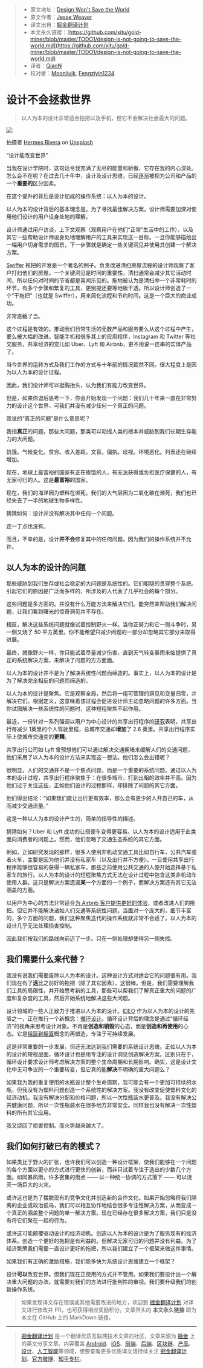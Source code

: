 > * 原文地址：[Design Won't Save the World](https://medium.com/@hairyelefante/design-is-not-going-to-save-the-world-8985870471a5)
> * 原文作者：[Jesse Weaver](https://medium.com/@hairyelefante)
> * 译文出自：[掘金翻译计划](https://github.com/xitu/gold-miner)
> * 本文永久链接：[https://github.com/xitu/gold-miner/blob/master/TODO1/design-is-not-going-to-save-the-world.md](https://github.com/xitu/gold-miner/blob/master/TODO1/design-is-not-going-to-save-the-world.md)
> * 译者：[QiaoN](https://github.com/QiaoN)
> * 校对者：[Moonliujk](https://github.com/Moonliujk), [Fengziyin1234](https://github.com/Fengziyin1234)

# 设计不会拯救世界

> 以人为本的设计非常适合拖把以及手机，但它不会解决社会最大的问题。

![](https://cdn-images-1.medium.com/max/10944/1*xxI7UYo5-Lyb7wCth0FyOQ.jpeg)

拍摄者 [Hermes Rivera](https://unsplash.com/photos/R1_ibA4oXiI?utm_source=unsplash&utm_medium=referral&utm_content=creditCopyText) on [Unsplash](https://unsplash.com/@hermez777?utm_source=unsplash&utm_medium=referral&utm_content=creditCopyText)

“设计能改变世界”

当我在设计学院时，这句话令我充满了无尽的能量和骄傲，它存在我的内心深处。怎么会不在呢？在过去几十年中，设计及设计思维，已经[逐渐](https://hbr.org/2015/09/design-thinking-comes-of-age)被视为公司和产品的一个**重要的**区分因素。

在这个提升的背后是设计加成的操作系统：以人为本的设计。

以人为本的设计背后的基本理念是，为了寻找最佳解决方案，设计师需要加深对使用他们设计的用户设身处地的理解。

设计师通过用户访谈，上下文观察（观察用户在他们“正常”生活中的工作），以及其它一些帮助设计师设身处地理解用户的工具来实现这一目标。一旦你能够描绘出一幅用户切身需求的图景，下一步骤就是确定一些关键洞见并使用其创建一个解决方案。

[Swiffer](https://www.fastcompany.com/3006797/innovation-method-behind-swiffer-madness) 拖把的开发是一个著名的例子。负责改进清扫房屋流程的设计师观察了客户打扫他们的房屋。一个关键洞见是时间的重要性。清扫通常会减少其它活动时间，所以任何对时间的节省都是喜闻乐见的。拖地被认为是清扫中一个非常耗时的环节，有多个步骤和繁复的工具，更别提还要等地板干透。所以设计师创造了一个“干拖把”（也就是 Swiffer），用来简化流程和节约时间。这是一个巨大的商业成功。

非常直截了当。

这个过程是有效的。推动我们日常生活的无数产品和服务要么从这个过程中产生，要么被大幅的改进。智能手机和很多其上的应用程序，Instagram 和 Twitter 等社交服务，共享经济的宠儿如 Uber、Lyft 和 Airbnb，更不用说一连串的实体产品了。

当今世界的运转方式及我们工作的方式与十年前的情况截然不同。很大程度上是因为以人为本的设计过程。

因此，我们设计师可以挺胸抬头，认为我们有能力改变世界。

但是，如果你退后思考一下，你会开始发现一个问题：我们几十年来一直在非常努力的设计这个世界，可我们并没有减少任何一个真正的问题。

我说的“真正的问题”是什么意思呢？

我指**真正**的问题。那些大问题，那类可以动摇人类的根本并威胁到我们长期生存能力的大问题。

饥饿。气候变化。贫穷。收入差距。文盲。偏执。歧视。环境恶化。列表还在继续增加。

现在，地球上最富裕的国家有正在挨饿的人，有无法获得或负担医疗保健的人，有无家可归的人。这是**最富裕**的国家。

现在，我们的海洋因为塑料在濒死。我们的大气层因为二氧化碳在濒死，我们也已经失去了一半的地球生物多样性。

猜猜如何：设计并没有解决其中任何一个问题。

连一丁点也没有。

而且，不幸的是，设计**并不会**修复其中的任何问题。因为我们的操作系统并不允许。

## 以人为本的设计的问题

那些威胁到我们生存或社会稳定的大问题是系统性的。它们粗糙的贯穿整个系统。引起它们的原因是广泛而多样的，所涉及的人代表了几乎社会的每个部分。

这些问题是多方面的。并没有什么万能方法来解决它们。能突然来帮助我们解决问题，让我们看到曙光的惊奇洞见并不存在。

相反，解决这些系统问题就像试着控制野火一样。当你正努力和它一侧斗争时，另一侧又烧了 50 平方英里。你不能希望只减少问题的一部分却忽略其它部分来取得进展。

最终，就像野火一样，你只能试着尽量减少伤害，直到天气转变暴雨来临提供了真正的系统解决方案，来解决了问题的方方面面。

以人为本的设计并不是为了解决系统性问题而缔造的。事实上，以人为本的设计是为了解决完全相反的问题而缔造的。

以人为本的设计是聚焦。它是观察全局，然后将一组可管理的洞见和变量归零，并解决它们。根据定义，这意味着该过程会促进设计师主动忽略问题的许多方面。当你试图解决一些系统性的问题时，这种短程聚焦不起作用。

最近，一份针对一系列强调以用户为中心设计的共享出行程序的[研究](http://www.schallerconsult.com/rideservices/automobility.htm)表明，共享出行每减少 1英里的个人驾驶里程，总城市交通却**增加**了 2.6 英里。共享出行程序实际上使城市交通变的**更糟**。

共享出行公司如 Lyft 曾预想他们可以通过解决交通拥堵来缓解人们的交通问题，他们采用了以人为本的设计方法来实现这一想法。他们怎么会出错呢？

很明显，人们的交通并不是一个焦点问题，而是一个重要的系统问题。通过以人为本的设计过程，共享出行程序聚焦于：在很多城市，打到出租的效率并不高。因为他们过于关注这些，正如他们设计的过程那样，却排除了问题的其它方面。

他们得出结论：“如果我们能让出行更有效率，那么会有更少的人开自己的车，从而减少交通流量。”

这是一种以人为本的设计产生的，简单的指导性的描述。

猜猜如何？Uber 和 Lyft 成功的让搭便车变得更容易。以人为本的设计适用于此类面向消费者的问题上。然而，他们忽略了交通生态系统的其它方面。

例如，正如研究发现的那样，很多人使用非机动交通工具比如自行车，公共汽车或者火车，主要是因为他们并没有私家车（以及出行并不方便）。一旦使用共享出行程序能够很容易的获得一辆私家车，那些之前使用公共交通的人便开始选择基于私家车的旅行。以人为本的设计的短程聚焦方式无法在设计过程中包含这类非机动车使用人群。这只是解决方案遗漏**某一个**方面的一个例子，而解决方案还有其它无法涵盖的方面。

以用户为中心的方法非常适合[为 Airbnb 客户提供更好的体验](https://www.forbes.com/sites/emilyjoffrion/2018/07/09/the-designer-who-changed-airbnbs-entire-strategy/#7367d1c62c36)，或者改进人们的拖把。但它并不能解决诸如人们交通等系统性问题。当面对一个庞大的，细节丰富的，多个方面的问题，我们这种聚焦迭代的操作系统就非常不合适了。以人为本的设计几乎无法处理损害控制。

因此我们按我们的路线向前迈了一步。只在一侧处理却使得另一侧失控。

## 我们需要什么来代替？

我没有说我们需要废除以人为本的设计。这种设计方式对适合它的问题很有用。我们现在有了**远**比之前好的拖把（除了其它因素），这很棒。但是，我们需要理解我们工具的局限性，并开始思考新的工具，那些可以帮我们了解真正重大的问题的广度和复杂度的工具，然后开始系统地解决这些大问题。

设计领域的一些人正致力于推进以人为本的设计。[IDEO](https://medium.com/@ideo) 作为以人为本的设计的先驱之一，正在推行一个新概念：[循环设计](https://www.circulardesignguide.com/)。循环设计背后的理念是通过“循环经济”的视角来思考设计对象。不再是**创造和销毁**的心态，而是**创造和再使用**的心态。它是[摇篮到摇篮](https://www.amazon.com/Cradle-Remaking-Way-Make-Things/dp/0865475873)概念的再塑造，专注于可持续发展。

这是非常重要的一步发展，但还无法达到我们需要的系统设计思维。正如以人为本的设计的短视层面，循环设计也是用专注的设计洞见创造解决方案。区别只在于，循环设计要求设计师考虑解决方案的整个生命周期和长期影响。确实，这是设计文化中无可争议的一个重要转变，但它真的能**解决**不明确的重大问题么？

如果我为我的重复使用的水瓶设计整个生命周期，我可能会有一个更加可持续的水瓶，但我没有为塑料问题创造一个系统性的解决方案。我没有改变促使塑料文化的经济动机。我没有解决分配和价格问题，所以一次性瓶装水更普及。我没有解决公共健康问题，所以一次性瓶装水在很多地方非常安全。同样我也没有解决一次性塑料的所有其它应用。

我又绕回了损害控制。而火势越来越大了。

## 我们如何打破已有的模式？

如果类比于野火的扩张，也许我们可以创造一种设计框架，使我们能够在一个问题的各个方面以更小的方式进行更快的创新，而非只试着专注于选出的少数几个方面。如同暴风雨，许多密集的雨点 —— 以一种统一协调的方式落下 —— 可以浇灭一场巨大的火灾。

或许这也是为了摆脱现有的竞争文化并创造新的合作文化。如果开始忽略将我们隔离的企业或政治孤岛，我们可以相互协作地结合很多专注性解决方案，从而变成一个真正的涵盖整个问题的单一解决方案。现在已经存在很多解决方案，我们只是没有将它们聚在一起的行为。

或许这可能颠覆驱动设计的经济动机。创造以人为本的设计是为了服务现有的经济体系。创造一个更好的拖把是有利益的。但解决无家可归的问题并没有利益。为了经济繁荣我们需要一直设计更好的拖把，所以我们建立了一个框架来做这件事情。

如果我们有正确的激励措施，我们能多快为系统设计思维建立一个框架？

设计**可以**改变世界。但我们现在正使用的方式并不管用。如果我们要设计出一个解决重大问题的办法，就需要对我们的方法进行批判性的审视。我们要升级我们的创新操作系统。

> 如果发现译文存在错误或其他需要改进的地方，欢迎到 [掘金翻译计划](https://github.com/xitu/gold-miner) 对译文进行修改并 PR，也可获得相应奖励积分。文章开头的 **本文永久链接** 即为本文在 GitHub 上的 MarkDown 链接。

---

> [掘金翻译计划](https://github.com/xitu/gold-miner) 是一个翻译优质互联网技术文章的社区，文章来源为 [掘金](https://juejin.im) 上的英文分享文章。内容覆盖 [Android](https://github.com/xitu/gold-miner#android)、[iOS](https://github.com/xitu/gold-miner#ios)、[前端](https://github.com/xitu/gold-miner#前端)、[后端](https://github.com/xitu/gold-miner#后端)、[区块链](https://github.com/xitu/gold-miner#区块链)、[产品](https://github.com/xitu/gold-miner#产品)、[设计](https://github.com/xitu/gold-miner#设计)、[人工智能](https://github.com/xitu/gold-miner#人工智能)等领域，想要查看更多优质译文请持续关注 [掘金翻译计划](https://github.com/xitu/gold-miner)、[官方微博](http://weibo.com/juejinfanyi)、[知乎专栏](https://zhuanlan.zhihu.com/juejinfanyi)。
